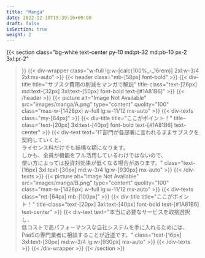 ```yaml
---
title: "Manga"
date: 2022-12-10T15:39:16+09:00
draft: false
isSection: true
weight: 2
---
```


{{< section
    class="bg-white text-center py-10 md:pt-32 md:pb-10 px-2 3xl:pr-2"
>}}
    {{< div-wrapper
        class="w-full lg:w-[calc(100%_-_16rem)] 2xl:w-3/4 2xl:mx-auto"
    >}}
        {{< header
            class="mb-[58px] font-bold"
        >}}
            {{< div-title
                title="サブスク費用の削減をマンガで解説"
                title-class="text-[26px] md:text-[32px] 3xl:text-[50px] font-bold text-[#1A81B6]"
            >}}
        {{< /header >}}
        {{< picture
            alt="Image Not Available" src="images/manga/A.png" type="content" quolity="100" class="max-w-[1428px] w-full lg:w-11/12 mx-auto"
        >}}
        {{< div-texts
            class="my-[64px]"
        >}}
            {{< div-title
                title="ここがポイント！"
                title-class="text-[20px] 3xl:text-[40px] font-bold text-[#1A81B6] text-center"
            >}}
            {{< div-text
                text="IT部門が各部署に言われるままサブスクを契約していくと、<br class='hidden lg:block'>ライセンス料だけでも結構な額になります。<br class='hidden lg:block'>しかも、全員が機能をフル活用しているわけではないので、<br class='hidden lg:block'>使い方によっては投資対効果が低くなる場合があります。"
                class="text-[16px] 3xl:text-[30px] md:w-3/4 lg:w-[930px] mx-auto"
            >}}
        {{< /div-texts >}}
        {{< picture
            alt="Image Not Available" src="images/manga/B.png" type="content" quolity="100" class="max-w-[1428px] w-full lg:w-11/12 mx-auto"
        >}}
        {{< div-texts
            class="mt-[64px] mb-[100px]"
        >}}
            {{< div-title
                title="ここがポイント！"
                title-class="text-[20px] 3xl:text-[40px] font-bold text-[#1A81B6] text-center"
            >}}
            {{< div-text
                text="本当に必要なサービスを取捨選択し、<br class='hidden lg:block'>低コストで高パフォーマンスな自社システムを手に入れるためには、<br class='hidden lg:block'>PaaSの専門業者に相談することが近道です。"
                class="text-[16px] 3xl:text-[30px] md:w-3/4 lg:w-[930px] mx-auto"
            >}}
        {{< /div-texts >}}
    {{< /div-wrapper >}}
{{< /section >}}
